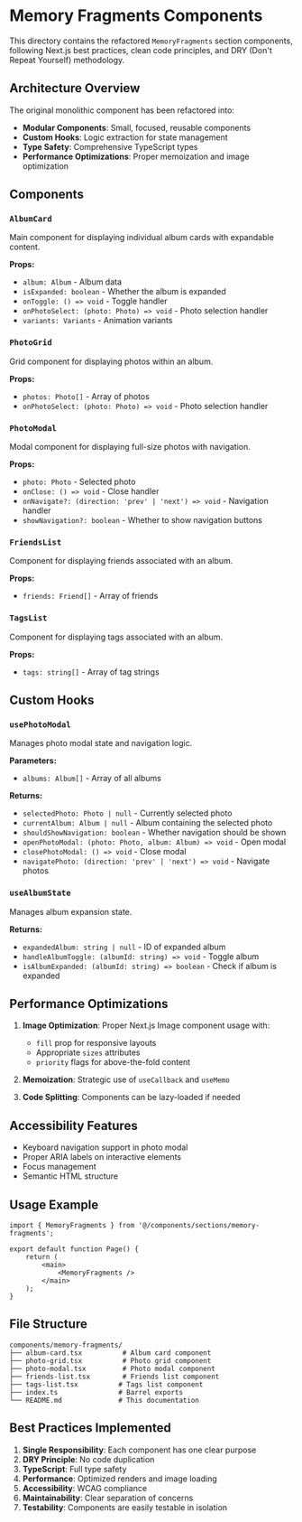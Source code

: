 # Memory Fragments Components

This directory contains the refactored `MemoryFragments` section components, following Next.js best practices, clean code principles, and DRY (Don't Repeat Yourself) methodology.

## Architecture Overview

The original monolithic component has been refactored into:
- **Modular Components**: Small, focused, reusable components
- **Custom Hooks**: Logic extraction for state management
- **Type Safety**: Comprehensive TypeScript types
- **Performance Optimizations**: Proper memoization and image optimization

## Components

### `AlbumCard`
Main component for displaying individual album cards with expandable content.

**Props:**
- `album: Album` - Album data
- `isExpanded: boolean` - Whether the album is expanded
- `onToggle: () => void` - Toggle handler
- `onPhotoSelect: (photo: Photo) => void` - Photo selection handler
- `variants: Variants` - Animation variants

### `PhotoGrid`
Grid component for displaying photos within an album.

**Props:**
- `photos: Photo[]` - Array of photos
- `onPhotoSelect: (photo: Photo) => void` - Photo selection handler

### `PhotoModal`
Modal component for displaying full-size photos with navigation.

**Props:**
- `photo: Photo` - Selected photo
- `onClose: () => void` - Close handler
- `onNavigate?: (direction: 'prev' | 'next') => void` - Navigation handler
- `showNavigation?: boolean` - Whether to show navigation buttons

### `FriendsList`
Component for displaying friends associated with an album.

**Props:**
- `friends: Friend[]` - Array of friends

### `TagsList`
Component for displaying tags associated with an album.

**Props:**
- `tags: string[]` - Array of tag strings

## Custom Hooks

### `usePhotoModal`
Manages photo modal state and navigation logic.

**Parameters:**
- `albums: Album[]` - Array of all albums

**Returns:**
- `selectedPhoto: Photo | null` - Currently selected photo
- `currentAlbum: Album | null` - Album containing the selected photo
- `shouldShowNavigation: boolean` - Whether navigation should be shown
- `openPhotoModal: (photo: Photo, album: Album) => void` - Open modal
- `closePhotoModal: () => void` - Close modal
- `navigatePhoto: (direction: 'prev' | 'next') => void` - Navigate photos

### `useAlbumState`
Manages album expansion state.

**Returns:**
- `expandedAlbum: string | null` - ID of expanded album
- `handleAlbumToggle: (albumId: string) => void` - Toggle album
- `isAlbumExpanded: (albumId: string) => boolean` - Check if album is expanded

## Performance Optimizations

1. **Image Optimization**: Proper Next.js Image component usage with:
   - `fill` prop for responsive layouts
   - Appropriate `sizes` attributes
   - `priority` flags for above-the-fold content

2. **Memoization**: Strategic use of `useCallback` and `useMemo`

3. **Code Splitting**: Components can be lazy-loaded if needed

## Accessibility Features

- Keyboard navigation support in photo modal
- Proper ARIA labels on interactive elements
- Focus management
- Semantic HTML structure

## Usage Example

```tsx
import { MemoryFragments } from '@/components/sections/memory-fragments';

export default function Page() {
    return (
        <main>
            <MemoryFragments />
        </main>
    );
}
```

## File Structure

```
components/memory-fragments/
├── album-card.tsx          # Album card component
├── photo-grid.tsx          # Photo grid component
├── photo-modal.tsx         # Photo modal component
├── friends-list.tsx        # Friends list component
├── tags-list.tsx          # Tags list component
├── index.ts               # Barrel exports
└── README.md              # This documentation
```

## Best Practices Implemented

1. **Single Responsibility**: Each component has one clear purpose
2. **DRY Principle**: No code duplication
3. **TypeScript**: Full type safety
4. **Performance**: Optimized renders and image loading
5. **Accessibility**: WCAG compliance
6. **Maintainability**: Clear separation of concerns
7. **Testability**: Components are easily testable in isolation
